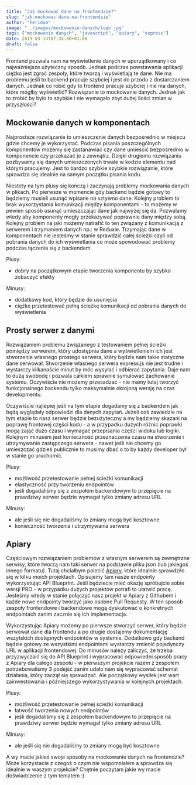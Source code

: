 ```yaml
---
title: "Jak mockować dane na frontendzie?"
slug: "jak-mockowac-dane-na-frontendzie"
author: "Feridum"
image: "../images/mockowanie-danych/logo.jpg"
tags: ["mockowanie danych", "javascript", "apiary", "express"]
date: 2019-03-14T07:35:00+01:00
draft: false
---
```


Frontend pozwala nam na wyświetlenie danych w uporządkowany i co najważniejsze użyteczny sposób. Jednak podczas powstawania aplikacji ciężko jest zgrać zespoły, które tworzą i wyświetlają te dane. Nie ma problemu jeśli to backend pracuje szybciej i jest do przodu z dostarczaniem danych. Jednak co robić gdy to frontend pracuje szybciej i nie ma danych, które mógłby wyświetlić? Rozwiązanie to mockowanie danych. Jednak jak to zrobić by było to szybkie i nie wymagało zbyt dużej ilości zmian w przyszłości?

<!--more-->

## Mockowanie danych w komponentach 

Najprostsze rozwiązanie to umieszczenie danych bezpośrednio w miejscu gdzie chcemy je wykorzystać. Podczas pisania poszczególnych komponentów możemy się zastanawiać czy dane umieścić bezpośrednio w komponencie czy przekazać je z zewnątrz. Dzięki drugiemu rozwiązaniu pozbywamy się danych umieszczonych trwale w kodzie elementu nad którym pracujemy. Jest to bardzo szybkie szybkie rozwiązanie, które sprawdza się idealnie na samym początku pisania kodu. 

Niestety na tym plusy się kończą i zaczynają problemy mockowania danych w plikach. Po pierwsze w momencie gdy backend będzie gotowy to będziemy musieli usunąć wpisane na sztywno dane. Kolejny problem to brak wykorzystania komunikacji między komponentami - to możemy w pewien sposób usunąć umieszczając dane jak najwyżej się da. Pozwalamy wtedy aby komponenty mogły przekazywać poprawnie dany między sobą. Kolejny problem na jaki możemy natrafić to ten związany z komunikacją z serwerem i trzymaniem danych np.: w Reduxie. Trzymając dane w komponentach nie jesteśmy w stanie sprawdzić całej ścieżki czyli od pobrania danych do ich wyświetlania co może spowodować problemy podczas łączenia się z backendem. 


Plusy:

+ dobry na początkowym etapie tworzenia komponentu by szybko zobaczyć efekty

Minusy:

- dodatkowy kod, który będzie do usunięcia 
- ciężko przetestować pełną ścieżkę komunikacji od pobrania danych do wyświetlenia

## Prosty serwer z danymi 

Rozwiązaniem problemu związanego z testowaniem pełnej ścieżki pomiędzy serwerem, który udostępnia dane a wyświetleniem ich jest stworzenie własnego prostego serwera, który będzie nam takie statyczne dane serwował. Stworzenie własnego serwera express.js nie jest trudne i wystarczy kilkanaście minut by móc wysyłać i odbierać zapytania. Daje nam to dużą swobodę i pozwala całkiem sprawnie symulować zachowanie systemu. Oczywiście nie możemy przesadzać - nie mamy tutaj tworzyć funkcjonalnego backendu tylko maksymalnie okrojoną wersję na czas developmentu.

Oczywiście najlepiej jeśli na tym etapie dogadamy się z backendem jak będą wyglądały odpowiedzi dla danych zapytań. Jeżeli coś zawiedzie na tym etapie to nasz serwer będzie bezużyteczny a my będziemy skazani na poprawę frontowej części kodu - a w przypadku dużych różnic poprawki mogą zająć dużo czasu i wymagać przepisania części widoku lub logiki. Kolejnym minusem jest konieczność przeznaczenia czasu na stworzenie i utrzymywanie zastępczego serwera - nawet jeśli nie chcemy go umieszczać gdzieś publicznie to musimy dbać o to by każdy developer był w stanie go uruchomić.

Plusy:

+ możliwość przetestowanie pełnej ścieżki komunikacji 
+ elastyczność przy tworzeniu endpointów
+ jeśli dogadaliśmy się z zespołem backendowym to przepięcie na prawdziwy serwer będzie wymagał tylko zmiany adresu URL

Minusy:

- ale jeśli się nie dogadaliśmy to zmiany mogą być kosztowne
- konieczność tworzenia i utrzymywania serwera

## Apiary

Częściowym rozwiązaniem problemów z własnym serwerem są zewnętrzne serwisy, które tworzą nam taki serwer na podstawie pliku json (lub jakiegoś innego formatu). Tutaj chciałbym polecić [Apiary](https://apiary.io/), które idealnie sprawdziło się w kilku moich projektach. Opisujemy tam nasze endpointy wykorzystując API Blueprint. Jeśli będziecie mieć okazję spróbujcie sobie wersji PRO - w przypadku dużych projektów potrafi to ułatwić pracę. Jesteśmy wtedy w stanie połączyć nasz projekt w Apiary z Githubem i każde nowe endpointy tworzyć jako osobne Pull Requesty. W ten sposób zespoły frontendowe i backendowe mogą dyskutować o konkretnych endpointach zanim zacznie się ich implementacja. 

Wykorzystując Apiary możemy  po pierwsze stworzyć serwer, który będzie serwował dane dla frontendu a po drugie dostajemy dokumentację wszytskich dostępnych endpointów w systemie. Dodatkowo gdy backend będzie gotowy ze wszystkimi endpointami wystarczy zmienić pojedynczy URL w aplikacji frontendowej. Do minusów należy zaliczyć, że trzeba przyzwyczaić się do API Blueprint i wypracować odpowiedni sposób pracy z Apiary dla całego zespołu - w pierwszym projekcie razem z zespołem potrzebowaliśmy 3 podejść zanim udało nam się wypracować schemat działania, który zaczął się sprawdzać. Ale początkowy wysiłek jest wart zainwestowania i późniejszego wykorzystywania w kolejnych projektach.

Plusy:

+ możliwość przetestowanie pełnej ścieżki komunikacji 
+ łatwość tworzenia nowych endpointów
+ jeśli dogadaliśmy się z zespołem backendowym to przepięcie na prawdziwy serwer będzie wymagał tylko zmiany adresu URL

Minusy:

- ale jeśli się nie dogadaliśmy to zmiany mogą być kosztowne

A wy macie jakieś swoje sposoby na mockowanie danych na frontendzie? Może korzystacie z czegoś o czym nie wspomniałem a sprawdza się idealnie w waszym projekcie? Chętnie poczytam jakie wy macie doświadczenie z tym tematem :) 